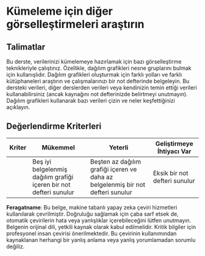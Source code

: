 # Kümeleme için diğer görselleştirmeleri araştırın

## Talimatlar

Bu derste, verilerinizi kümelemeye hazırlamak için bazı görselleştirme teknikleriyle çalıştınız. Özellikle, dağılım grafikleri nesne gruplarını bulmak için kullanışlıdır. Dağılım grafikleri oluşturmak için farklı yolları ve farklı kütüphaneleri araştırın ve çalışmalarınızı bir not defterinde belgeleyin. Bu dersteki verileri, diğer derslerden verileri veya kendinizin temin ettiği verileri kullanabilirsiniz (ancak kaynağını not defterinizde belirtmeyi unutmayın). Dağılım grafikleri kullanarak bazı verileri çizin ve neler keşfettiğinizi açıklayın.

## Değerlendirme Kriterleri

| Kriter   | Mükemmel                                                       | Yeterli                                                                                  | Geliştirmeye İhtiyacı Var           |
| -------- | -------------------------------------------------------------- | ---------------------------------------------------------------------------------------- | ----------------------------------- |
|          | Beş iyi belgelenmiş dağılım grafiği içeren bir not defteri sunulur | Beşten az dağılım grafiği içeren ve daha az belgelenmiş bir not defteri sunulur          | Eksik bir not defteri sunulur       |

**Feragatname**:
Bu belge, makine tabanlı yapay zeka çeviri hizmetleri kullanılarak çevrilmiştir. Doğruluğu sağlamak için çaba sarf etsek de, otomatik çevirilerin hata veya yanlışlıklar içerebileceğini lütfen unutmayın. Belgenin orijinal dili, yetkili kaynak olarak kabul edilmelidir. Kritik bilgiler için profesyonel insan çevirisi önerilmektedir. Bu çevirinin kullanımından kaynaklanan herhangi bir yanlış anlama veya yanlış yorumlamadan sorumlu değiliz.